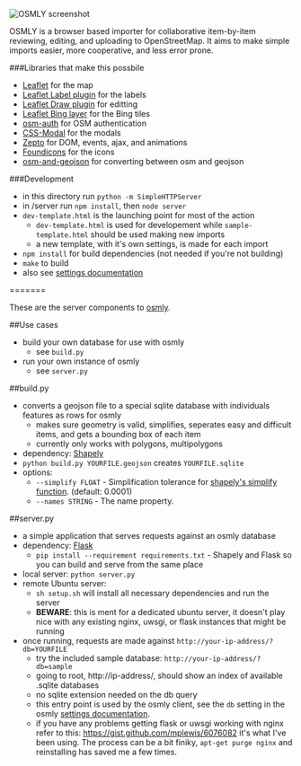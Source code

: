 ![OSMLY screenshot](http://osmly.com/screenshots/example.jpg)

OSMLY is a browser based importer for collaborative item-by-item reviewing, editing, and uploading to OpenStreetMap. It aims to make simple imports easier, more cooperative, and less error prone.

###Libraries that make this possbile
- [Leaflet](leafletjs.com) for the map
- [Leaflet Label plugin](https://github.com/Leaflet/Leaflet.label) for the labels
- [Leaflet Draw plugin](https://github.com/Leaflet/Leaflet.draw) for editting
- [Leaflet Bing layer](https://github.com/shramov/leaflet-plugins/blob/master/layer/tile/Bing.js) for the Bing tiles
- [osm-auth](https://github.com/osmlab/osm-auth) for OSM authentication
- [CSS-Modal](http://drublic.github.io/css-modal/) for the modals
- [Zepto](http://zeptojs.com/) for DOM, events, ajax, and animations
- [Foundicons](http://zurb.com/playground/foundation-icons) for the icons
- [osm-and-geojson](http://github.com/aaronlidman/osm-and-geojson) for converting between osm and geojson

###Development
- in this directory run `python -m SimpleHTTPServer`
- in /server run `npm install`, then `node server`
- `dev-template.html` is the launching point for most of the action
    - `dev-template.html` is used for developement while `sample-template.html` should be used making new imports
    - a new template, with it's own settings, is made for each import
- `npm install` for build dependencies (not needed if you're not building)
- `make` to build
- also see [settings documentation](settings_documentation.md)


=======


These are the server components to [osmly](http://github.com/aaronlidman/osmly).

##Use cases
- build your own database for use with osmly
    - see `build.py`
- run your own instance of osmly
    - see `server.py`

##build.py
- converts a geojson file to a special sqlite database with individuals features as rows for osmly
    - makes sure geometry is valid, simplifies, seperates easy and difficult items, and gets a bounding box of each item
    - currently only works with polygons, multipolygons
- dependency: [Shapely](http://toblerity.org/shapely/)
- `python build.py YOURFILE.geojson` creates `YOURFILE.sqlite`
- options:
    - `--simplify FLOAT` - Simplification tolerance for [shapely's simplify function](http://toblerity.org/shapely/manual.html#object.simplify). (default: 0.0001)
    - `--names STRING` - The name property.

##server.py
- a simple application that serves requests against an osmly database
- dependency: [Flask](http://flask.pocoo.org/)
    - `pip install --requirement requirements.txt` - Shapely and Flask so you can build and serve from the same place
- local server: `python server.py`
- remote Ubuntu server:
    - `sh setup.sh` will install all necessary dependencies and run the server
    - __BEWARE__: this is ment for a dedicated ubuntu server, it doesn't play nice with any existing nginx, uwsgi, or flask instances that might be running
- once running, requests are made against `http://your-ip-address/?db=YOURFILE`
    - try the included sample database: `http://your-ip-address/?db=sample`
    - going to root, http://ip-address/, should show an index of available .sqlite databases
    - no sqlite extension needed on the db query
    - this entry point is used by the osmly client, see the `db` setting in the osmly [settings documentation](https://github.com/aaronlidman/osmly/blob/master/settings_documentation.md).
    - if you have any problems getting flask or uwsgi working with nginx refer to this: https://gist.github.com/mplewis/6076082 it's what I've been using. The process can be a bit finiky, `apt-get purge nginx` and reinstalling has saved me a few times.
